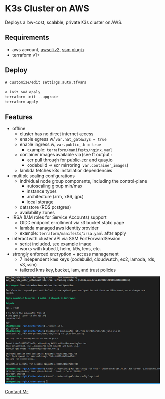 # K3s Cluster on AWS
Deploys a low-cost, scalable, private K3s cluster on AWS.

## Requirements
* aws account, [awscli v2](https://docs.aws.amazon.com/cli/latest/userguide/getting-started-install.html), [ssm plugin](https://docs.aws.amazon.com/systems-manager/latest/userguide/session-manager-working-with-install-plugin.html#install-plugin-linux)
* terraform v1+

## Deploy
```shell
# customize/edit settings.auto.tfvars

# init and apply
terraform init --upgrade
terraform apply
```

## Features
* offline
  * cluster has no direct internet access
  * enable egress w/ `var.nat_gateways = true`
  * enable ingress w/ `var.public_lb = true`
    * example: `terraform/manifests/nginx.yaml`
  * container images available via (see tf output):
    * ecr pull through for [public-ecr](https://gallery.ecr.aws/docker) and [quay.io](https://quay.io/search)
    * codebuild => ecr mirroring (`var.container_images`)
  * lambda fetches k3s installation dependencies
* multiple scaling configurations
  * individual node group components, including the control-plane
    * autoscaling group min/max
    * instance types
    * architecture (arm, x86, gpu)
    * local storage
  * datastore (RDS postgres)
  * availability zones
* IRSA (IAM roles for Service Accounts) support
  * OIDC endpoint enrollment via s3 bucket static page
  * lambda managed aws identity provider
  * example: `terraform/manifests/irsa.yaml` after apply
* interact with cluster API via SSM PortForwardSession
  * script included, see example image
  * works with kubectl, helm, k9s, lens, etc.
* strongly enforced encryption + access management
  * 7 independent kms keys (codebuild, cloudwatch, ec2, lambda, rds, s3, ssm)
  * tailored kms key, bucket, iam, and trust policies

![Output](k3s.png)

[Contact Me](https://discord.gg/sB9dUaj9jt)
